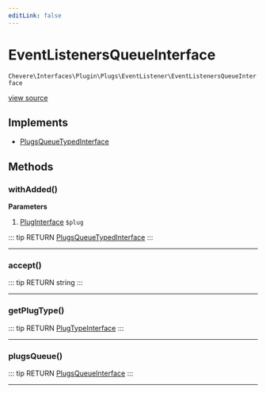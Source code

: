 ```yaml
---
editLink: false
---
```


# EventListenersQueueInterface

`Chevere\Interfaces\Plugin\Plugs\EventListener\EventListenersQueueInterface`

[view source](https://github.com/chevere/chevere/blob/master/interfaces/Plugin/Plugs/EventListener/EventListenersQueueInterface.php)

## Implements

- [PlugsQueueTypedInterface](../../PlugsQueueTypedInterface.md)

## Methods

### withAdded()

**Parameters**

1. [PlugInterface](../../PlugInterface.md) `$plug`

::: tip RETURN
[PlugsQueueTypedInterface](../../PlugsQueueTypedInterface.md)
:::

---

### accept()

::: tip RETURN
string
:::

---

### getPlugType()

::: tip RETURN
[PlugTypeInterface](../../PlugTypeInterface.md)
:::

---

### plugsQueue()

::: tip RETURN
[PlugsQueueInterface](../../PlugsQueueInterface.md)
:::

---

